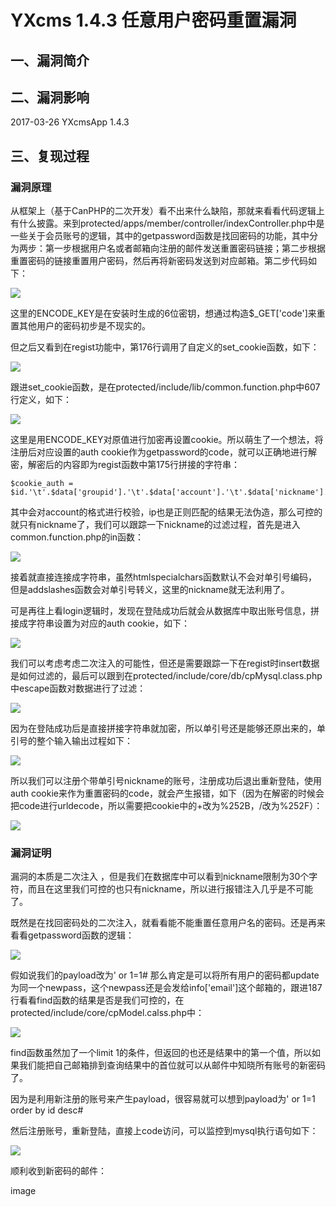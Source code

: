 YXcms 1.4.3 任意用户密码重置漏洞
================================

一、漏洞简介
------------

二、漏洞影响
------------

2017-03-26 YXcmsApp 1.4.3

三、复现过程
------------

### 漏洞原理

从框架上（基于CanPHP的二次开发）看不出来什么缺陷，那就来看看代码逻辑上有什么披露。来到protected/apps/member/controller/indexController.php中是一些关于会员账号的逻辑，其中的getpassword函数是找回密码的功能，其中分为两步：第一步根据用户名或者邮箱向注册的邮件发送重置密码链接；第二步根据重置密码的链接重置用户密码，然后再将新密码发送到对应邮箱。第二步代码如下：

![](resource/YXcmsApp1.4.3任意用户密码重置漏洞/media/rId25.jpg)

这里的ENCODE\_KEY是在安装时生成的6位密钥，想通过构造\$\_GET\[\'code\'\]来重置其他用户的密码初步是不现实的。

但之后又看到在regist功能中，第176行调用了自定义的set\_cookie函数，如下：

![](resource/YXcmsApp1.4.3任意用户密码重置漏洞/media/rId26.jpg)

跟进set\_cookie函数，是在protected/include/lib/common.function.php中607行定义，如下：

![](resource/YXcmsApp1.4.3任意用户密码重置漏洞/media/rId27.jpg)

这里是用ENCODE\_KEY对原值进行加密再设置cookie。所以萌生了一个想法，将注册后对应设置的auth
cookie作为getpassword的code，就可以正确地进行解密，解密后的内容即为regist函数中第175行拼接的字符串：

    $cookie_auth = $id.'\t'.$data['groupid'].'\t'.$data['account'].'\t'.$data['nickname'].'\t'.$data['lastip'];

其中会对account的格式进行校验，ip也是正则匹配的结果无法伪造，那么可控的就只有nickname了，我们可以跟踪一下nickname的过滤过程，首先是进入common.function.php的in函数：

![](resource/YXcmsApp1.4.3任意用户密码重置漏洞/media/rId28.jpg)

接着就直接连接成字符串，虽然htmlspecialchars函数默认不会对单引号编码，但是addslashes函数会对单引号转义，这里的nickname就无法利用了。

可是再往上看login逻辑时，发现在登陆成功后就会从数据库中取出账号信息，拼接成字符串设置为对应的auth
cookie，如下：

![](resource/YXcmsApp1.4.3任意用户密码重置漏洞/media/rId29.jpg)

我们可以考虑考虑二次注入的可能性，但还是需要跟踪一下在regist时insert数据是如何过滤的，最后可以跟到在protected/include/core/db/cpMysql.class.php中escape函数对数据进行了过滤：

![](resource/YXcmsApp1.4.3任意用户密码重置漏洞/media/rId30.jpg)

因为在登陆成功后是直接拼接字符串就加密，所以单引号还是能够还原出来的，单引号的整个输入输出过程如下：

![](resource/YXcmsApp1.4.3任意用户密码重置漏洞/media/rId31.jpg)

所以我们可以注册个带单引号nickname的账号，注册成功后退出重新登陆，使用auth
cookie来作为重置密码的code，就会产生报错，如下（因为在解密的时候会把code进行urldecode，所以需要把cookie中的+改为%252B，/改为%252F）：

![](resource/YXcmsApp1.4.3任意用户密码重置漏洞/media/rId32.jpg)

### 漏洞证明

漏洞的本质是二次注入
，但是我们在数据库中可以看到nickname限制为30个字符，而且在这里我们可控的也只有nickname，所以进行报错注入几乎是不可能了。

既然是在找回密码处的二次注入，就看看能不能重置任意用户名的密码。还是再来看看getpassword函数的逻辑：

![](resource/YXcmsApp1.4.3任意用户密码重置漏洞/media/rId34.jpg)

假如说我们的payload改为\' or 1=1\#
那么肯定是可以将所有用户的密码都update为同一个newpass，这个newpass还是会发给info\[\'email\'\]这个邮箱的，跟进187行看看find函数的结果是否是我们可控的，在protected/include/core/cpModel.calss.php中：

![](resource/YXcmsApp1.4.3任意用户密码重置漏洞/media/rId35.jpg)

find函数虽然加了一个limit
1的条件，但返回的也还是结果中的第一个值，所以如果我们能把自己邮箱排到查询结果中的首位就可以从邮件中知晓所有账号的新密码了。

因为是利用新注册的账号来产生payload，很容易就可以想到payload为\' or 1=1
order by id desc\#

然后注册账号，重新登陆，直接上code访问，可以监控到mysql执行语句如下：

![](resource/YXcmsApp1.4.3任意用户密码重置漏洞/media/rId36.jpg)

顺利收到新密码的邮件：

image
